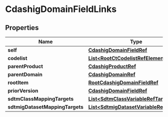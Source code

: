 

# CdashigDomainFieldLinks

## Properties

Name | Type | Description | Notes
------------ | ------------- | ------------- | -------------
**self** | [**CdashigDomainFieldRef**](CdashigDomainFieldRef.md) |  |  [optional]
**codelist** | [**List&lt;RootCtCodelistRefElement&gt;**](RootCtCodelistRefElement.md) |  |  [optional]
**parentProduct** | [**CdashigProductRef**](CdashigProductRef.md) |  |  [optional]
**parentDomain** | [**CdashigDomainRef**](CdashigDomainRef.md) |  |  [optional]
**rootItem** | [**RootCdashigDomainFieldRef**](RootCdashigDomainFieldRef.md) |  |  [optional]
**priorVersion** | [**CdashigDomainFieldRef**](CdashigDomainFieldRef.md) |  |  [optional]
**sdtmClassMappingTargets** | [**List&lt;SdtmClassVariableRefTarget&gt;**](SdtmClassVariableRefTarget.md) |  |  [optional]
**sdtmigDatasetMappingTargets** | [**List&lt;SdtmigDatasetVariableRefTarget&gt;**](SdtmigDatasetVariableRefTarget.md) |  |  [optional]





